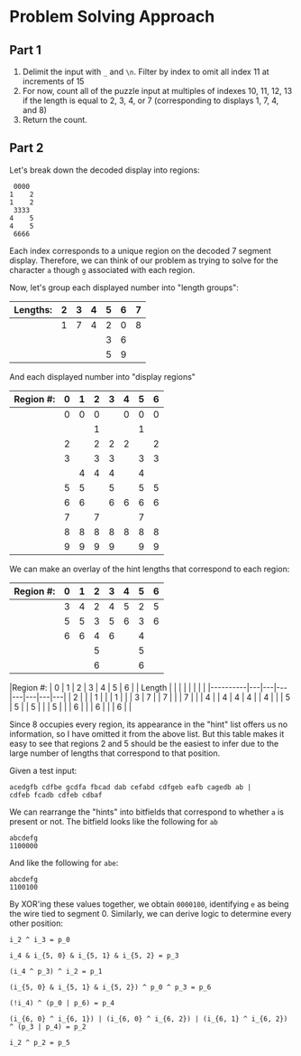 # Problem Solving Approach

## Part 1

1. Delimit the input with `_` and `\n`. Filter by index to omit all index 11 at increments of 15
2. For now, count all of the puzzle input at multiples of indexes 10, 11, 12, 13 if the length is equal to 2, 3, 4, or 7 (corresponding to displays 1, 7, 4, and 8)
3. Return the count.

## Part 2

Let's break down the decoded display into regions:

```
 0000
1    2
1    2
 3333
4    5
4    5
 6666
```

Each index corresponds to a unique region on the decoded 7 segment display. Therefore, we can think of our problem as trying to solve for the character `a` though `g` associated with each region.

Now, let's group each displayed number into "length groups":

|Lengths: | 2 | 3 | 4 | 5 | 6 | 7 |
|---------|---|---|---|---|---|---|
|         | 1 | 7 | 4 | 2 | 0 | 8 |
|         |   |   |   | 3 | 6 |   |
|         |   |   |   | 5 | 9 |   |

And each displayed number into "display regions"

|Region #: | 0 | 1 | 2 | 3 | 4 | 5 | 6 |
|----------|---|---|---|---|---|---|---|
|          | 0 | 0 | 0 |   | 0 | 0 | 0 |
|          |   |   | 1 |   |   | 1 |   |
|          | 2 |   | 2 | 2 | 2 |   | 2 |
|          | 3 |   | 3 | 3 |   | 3 | 3 |
|          |   | 4 | 4 | 4 |   | 4 |   |
|          | 5 | 5 |   | 5 |   | 5 | 5 |
|          | 6 | 6 |   | 6 | 6 | 6 | 6 |
|          | 7 |   | 7 |   |   | 7 |   |
|          | 8 | 8 | 8 | 8 | 8 | 8 | 8 |
|          | 9 | 9 | 9 | 9 |   | 9 | 9 |

We can make an overlay of the hint lengths that correspond to each region:

|Region #: | 0 | 1 | 2 | 3 | 4 | 5 | 6 |
|----------|---|---|---|---|---|---|---|
|          | 3 | 4 | 2 | 4 | 5 | 2 | 5 |
|          | 5 | 5 | 3 | 5 | 6 | 3 | 6 |
|          | 6 | 6 | 4 | 6 |   | 4 |   |
|          |   |   | 5 |   |   | 5 |   |
|          |   |   | 6 |   |   | 6 |   |

|Region #: | 0 | 1 | 2 | 3 | 4 | 5 | 6 |
| Length   |   |   |   |   |   |   |   |
|----------|---|---|---|---|---|---|---|
|     2    |   |   | 1 |   |   | 1 |   |
|     3    | 7 |   | 7 |   |   | 7 |   |
|     4    |   | 4 | 4 | 4 |   | 4 |   |
|     5    | 5 |   | 5 |   |   | 5 |   |
|     6    |   |   | 6 |   |   | 6 |   |

Since 8 occupies every region, its appearance in the "hint" list offers us no information, so I have omitted it from the above list. But this table makes it easy to see that regions 2 and 5 should be the easiest to infer due to the large number of lengths that correspond to that position.

Given a test input:

```
acedgfb cdfbe gcdfa fbcad dab cefabd cdfgeb eafb cagedb ab |
cdfeb fcadb cdfeb cdbaf
```

We can rearrange the "hints" into bitfields that correspond to whether `a` is present or not.
The bitfield looks like the following for `ab`

```
abcdefg
1100000
```

And like the following for `abe`:

```
abcdefg
1100100
```

By XOR'ing these values together, we obtain `0000100`, identifying `e` as being the wire tied to segment 0. Similarly, we can derive logic to determine every other position:

```
i_2 ^ i_3 = p_0
```

```
i_4 & i_{5, 0} & i_{5, 1} & i_{5, 2} = p_3
```

```
(i_4 ^ p_3) ^ i_2 = p_1
```

```
(i_{5, 0} & i_{5, 1} & i_{5, 2}) ^ p_0 ^ p_3 = p_6
```

```
(!i_4) ^ (p_0 | p_6) = p_4
```

```
(i_{6, 0} ^ i_{6, 1}) | (i_{6, 0} ^ i_{6, 2}) | (i_{6, 1} ^ i_{6, 2}) ^ (p_3 | p_4) = p_2
```

```
i_2 ^ p_2 = p_5
```